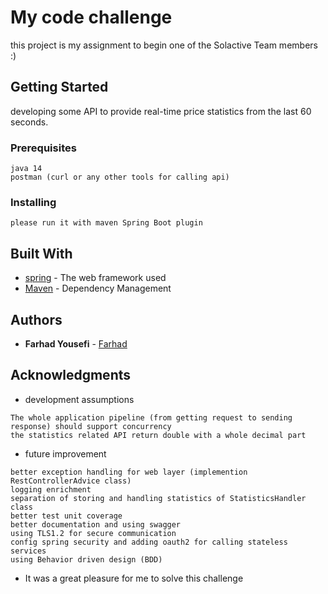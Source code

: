 # My code challenge  

this project is my assignment to begin one of the Solactive Team members :)  

## Getting Started

developing some API to provide real-time price statistics from the last 60 seconds.
### Prerequisites
```
java 14
postman (curl or any other tools for calling api)
```

### Installing

```
please run it with maven Spring Boot plugin 
```

## Built With

* [spring](https://spring.io/) - The web framework used
* [Maven](https://maven.apache.org/) - Dependency Management

## Authors

* **Farhad Yousefi**  - [Farhad](https://github.com/farhadHM/)

## Acknowledgments

* development assumptions 
```
The whole application pipeline (from getting request to sending response) should support concurrency
the statistics related API return double with a whole decimal part 
```
* future improvement
```
better exception handling for web layer (implemention RestControllerAdvice class)
logging enrichment
separation of storing and handling statistics of StatisticsHandler class
better test unit coverage
better documentation and using swagger
using TLS1.2 for secure communication
config spring security and adding oauth2 for calling stateless services 
using Behavior driven design (BDD)   
```
* It was a great pleasure for me to solve this challenge
